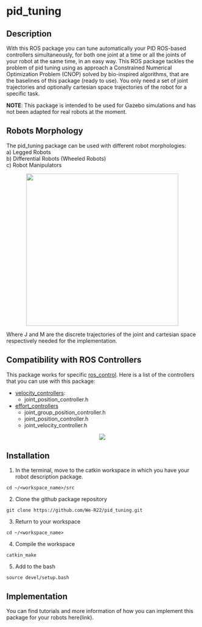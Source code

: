 # pid_tuning

## Description
With this ROS package you can tune automatically your PID ROS-based controllers simultaneously, for both one joint at a time or all the joints of your robot at the same time, in an easy way. This ROS package tackles the problem of pid tuning using as approach a Constrained Numerical Optimization Problem (CNOP) solved by bio-inspired algorithms, that are the baselines of this package (ready to use).
You only need a set of joint trajectories and optionally cartesian space trajectories of the robot for a specific task. 

**NOTE**: This package is intended to be used for Gazebo simulations and has not been adapted for real robots at the moment.

## Robots Morphology
The pid_tuning package can be used with different robot morphologies: 
</br>a) Legged Robots
</br>b) Differential Robots (Wheeled Robots)
</br>c) Robot Manipulators

<p align="center">
<img src="https://user-images.githubusercontent.com/78234785/171198689-625696f3-718c-4b88-835d-449f85a59914.png" width="400" height="400"> 
</p>

Where J and M are the discrete trajectories of the joint and cartesian space respectively needed for the implementation.

## Compatibility with ROS Controllers
This package works for specific [ros_control](http://wiki.ros.org/ros_control). Here is a list of the controllers that you can use with this package:

* [velocity_controllers](https://github.com/ros-controls/ros_controllers/tree/melodic-devel/velocity_controllers/include/velocity_controllers):
  * joint_position_controller.h
* [effort_controllers](https://github.com/ros-controls/ros_controllers/tree/melodic-devel/effort_controllers/include/effort_controllers)
  * joint_group_position_controller.h
  * joint_position_controller.h
  * joint_velocity_controller.h

<p align="center">
<img src="https://user-images.githubusercontent.com/105941180/172005039-65aca53e-85b2-4caf-a0c5-d22c16dea5de.png"> 
</p>

## Installation
1. In the terminal, move to the catkin workspace in which you have your robot description package.
 ```
 cd ~/<workspace_name>/src
 ```
2. Clone the github package repository
```
git clone https://github.com/We-R22/pid_tuning.git
```
3. Return to your workspace
```
cd ~/<workspace_name>
```
4. Compile the workspace
```
catkin_make
```
5. Add to the bash
```
source devel/setup.bash
```

## Implementation
You can find tutorials and more information of how you can implement this package for your robots here(link).
